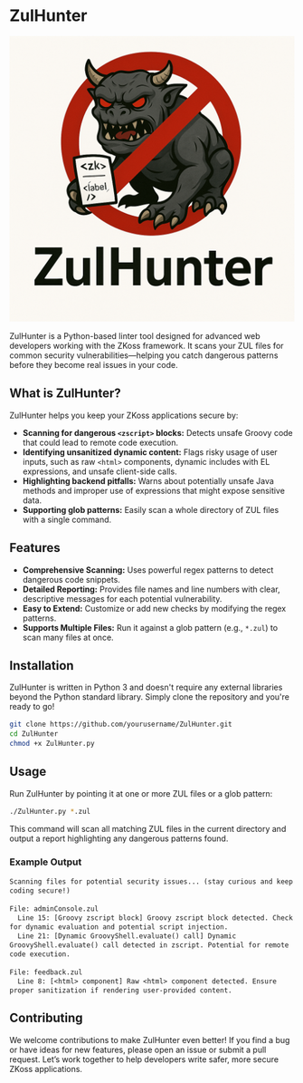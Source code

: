 # ZulHunter

![ZulHunter Logo](zulhunter.png)

ZulHunter is a Python-based linter tool designed for advanced web developers working with the ZKoss framework. It scans your ZUL files for common security vulnerabilities—helping you catch dangerous patterns before they become real issues in your code.

## What is ZulHunter?

ZulHunter helps you keep your ZKoss applications secure by:
- **Scanning for dangerous `<zscript>` blocks:** Detects unsafe Groovy code that could lead to remote code execution.
- **Identifying unsanitized dynamic content:** Flags risky usage of user inputs, such as raw `<html>` components, dynamic includes with EL expressions, and unsafe client-side calls.
- **Highlighting backend pitfalls:** Warns about potentially unsafe Java methods and improper use of expressions that might expose sensitive data.
- **Supporting glob patterns:** Easily scan a whole directory of ZUL files with a single command.

## Features

- **Comprehensive Scanning:** Uses powerful regex patterns to detect dangerous code snippets.
- **Detailed Reporting:** Provides file names and line numbers with clear, descriptive messages for each potential vulnerability.
- **Easy to Extend:** Customize or add new checks by modifying the regex patterns.
- **Supports Multiple Files:** Run it against a glob pattern (e.g., `*.zul`) to scan many files at once.

## Installation

ZulHunter is written in Python 3 and doesn't require any external libraries beyond the Python standard library. Simply clone the repository and you're ready to go!

```bash
git clone https://github.com/yourusername/ZulHunter.git
cd ZulHunter
chmod +x ZulHunter.py
```

## Usage

Run ZulHunter by pointing it at one or more ZUL files or a glob pattern:

```bash
./ZulHunter.py *.zul
```

This command will scan all matching ZUL files in the current directory and output a report highlighting any dangerous patterns found.

### Example Output

```plaintext
Scanning files for potential security issues... (stay curious and keep coding secure!)

File: adminConsole.zul
  Line 15: [Groovy zscript block] Groovy zscript block detected. Check for dynamic evaluation and potential script injection.
  Line 21: [Dynamic GroovyShell.evaluate() call] Dynamic GroovyShell.evaluate() call detected in zscript. Potential for remote code execution.

File: feedback.zul
  Line 8: [<html> component] Raw <html> component detected. Ensure proper sanitization if rendering user-provided content.
```

## Contributing

We welcome contributions to make ZulHunter even better! If you find a bug or have ideas for new features, please open an issue or submit a pull request. Let’s work together to help developers write safer, more secure ZKoss applications.
